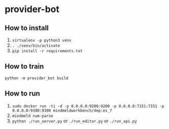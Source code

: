 # provider-bot

## How to install
1. `virtualenv -p python3 venv`
2. `. ./venv/bin/activate`
3. `pip install -r requirements.txt`

## How to train
`python -m provider_bot build `

## How to run
1. `sudo docker run -ti -d -p 0.0.0.0:9200:9200 -p 0.0.0.0:7151:7151 -p 0.0.0.0:9300:9300 mindmeldworkbench/dep:es_7 `
2. `mindmeld num-parse`
3. `python ./run_server.py` or `./run_editor.py` or `./run_api.py`

